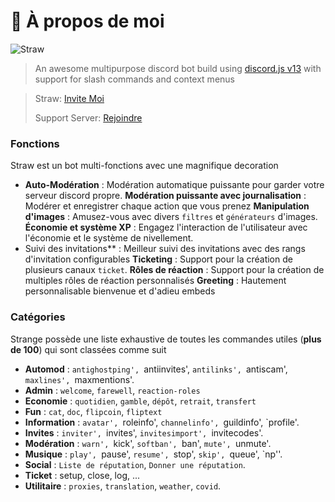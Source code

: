 # 🎏 À propos de moi

![Straw](https://i.imgur.com/GhlPuSZ.jpg)

> An awesome multipurpose discord bot build using [discord.js v13](https://discord.js.org) with support for slash commands and context menus

> Straw: [Invite Moi](https://discord.com/oauth2/authorize?client\_id=752922609733337190\&permissions=397602323830\&scope=bot%20applications.commands)
>
> Support Server: [Rejoindre](https://discord.gg/sociale)

### Fonctions

Straw est un bot multi-fonctions avec une magnifique decoration

* **Auto-Modération** : Modération automatique puissante pour garder votre serveur discord propre.
**Modération puissante avec journalisation** : Modérer et enregistrer chaque action que vous prenez
**Manipulation d'images** : Amusez-vous avec divers `filtres` et `générateurs` d'images.
**Économie et système XP** : Engagez l'interaction de l'utilisateur avec l'économie et le système de nivellement.
* Suivi des invitations** : Meilleur suivi des invitations avec des rangs d'invitation configurables
**Ticketing** : Support pour la création de plusieurs canaux `ticket`.
**Rôles de réaction** : Support pour la création de multiples rôles de réaction personnalisés
**Greeting** : Hautement personnalisable bienvenue et d'adieu embeds

### Catégories

Strange possède une liste exhaustive de toutes les commandes utiles (**plus de 100**) qui sont classées comme suit

* **Automod** : `antighostping', `antiinvites', `antilinks', `antiscam', `maxlines', `maxmentions'.
* **Admin** : `welcome`, `farewell`, `reaction-roles`
* **Economie** : `quotidien`, `gamble`, `dépôt`, `retrait`, `transfert`
* **Fun** : `cat`, `doc`, `flipcoin`, `fliptext`
* **Information** : `avatar', `roleinfo', `channelinfo', `guildinfo', `profile'.
* **Invites** : `inviter', `invites', `invitesimport', `invitecodes'.
* **Modération** : `warn', `kick', `softban', `ban', `mute', `unmute'.
* **Musique** : `play', `pause', `resume', `stop', `skip', `queue', `np''.
* **Social** : `Liste de réputation`, `Donner une réputation`.
* **Ticket** : setup, close, log, ...
* **Utilitaire** : `proxies`, `translation`, `weather`, `covid`.
